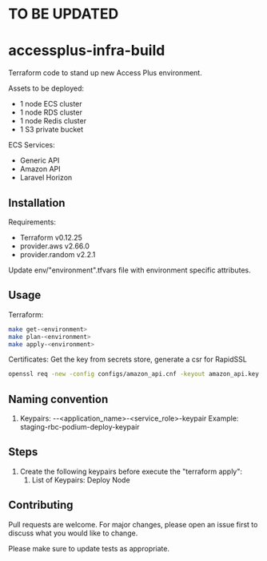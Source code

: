 # TO BE UPDATED

# accessplus-infra-build

Terraform code to stand up new Access Plus environment.

Assets to be deployed:
+ 1 node ECS cluster
+ 1 node RDS cluster
+ 1 node Redis cluster
+ 1 S3 private bucket

ECS Services:
+ Generic API
+ Amazon API
+ Laravel Horizon

## Installation

Requirements:
+ Terraform v0.12.25
+ provider.aws v2.66.0
+ provider.random v2.2.1

Update env/"environment".tfvars file with environment specific attributes.

## Usage
Terraform:
```bash
make get-<environment>
make plan-<environment>
make apply-<environment>
```
Certificates:
Get the key from secrets store, generate a csr for RapidSSL

```bash
openssl req -new -config configs/amazon_api.cnf -keyout amazon_api.key -out amazon_api.csr
```
## Naming convention
1. Keypairs: <environment>-<customer>-<application_name>-<service_role>-keypair
    Example: staging-rbc-podium-deploy-keypair

## Steps

1. Create the following keypairs before execute the "terraform apply": 
    1. List of Keypairs:
        Deploy
        Node

    

## Contributing
Pull requests are welcome. For major changes, please open an issue first to discuss what you would like to change.

Please make sure to update tests as appropriate.

